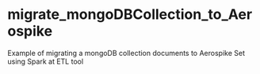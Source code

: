 # migrate_mongoDBCollection_to_Aerospike
Example of migrating a mongoDB collection documents to Aerospike Set using Spark at ETL tool

